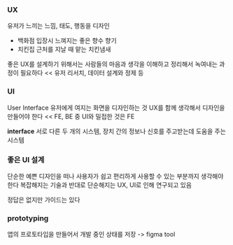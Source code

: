 ### UX

유저가 느끼는 느낌, 태도, 행동을 디자인

- 백화점 입장시 느껴지는 좋은 향수 향기
- 치킨집 근처를 지날 때 맡는 치킨냄새

좋은 UX를 설계하기 위해서는 사람들의 마음과 생각을 이해하고 정리해서 녹여내는 과정이 필요하다
<< 유저 리서치, 데이터 설계와 정제 등

### UI

User Interface
유저에게 여지는 화면을 디자인하는 것
UX를 함께 생각해서 디자인을 만들어야 한다 << FE, BE 중 UI와 밀접한 것은 FE

**interface**
서로 다른 두 개의 시스템, 장치 간의 정보나 신호를 주고받는데 도움을 주는 시스템

### 좋은 UI 설계

단순한 예쁜 디자인을 떠나 사용자가 쉽고 편리하게 사용할 수 있는 부분까지 생각해야한다
복잡해지는 기술과 반대로 단순해지는 UX, UI로 인해 연구되고 있음

정답은 없지만 가이드는 있다

### prototyping

앱의 프로토타입을 만들어서 개발 중인 상태를 저장 -> figma tool
